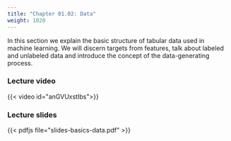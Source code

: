 ```yaml
---
title: "Chapter 01.02: Data"
weight: 1020
---
```

In this section we explain the basic structure of tabular data used in machine learning. We will discern targets from features, talk about labeled and unlabeled data and introduce the concept of the data-generating process.

<!--more-->

### Lecture video

{{< video id="anGVUxstIbs">}}

### Lecture slides

{{< pdfjs file="slides-basics-data.pdf" >}}